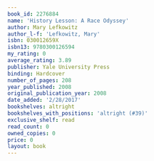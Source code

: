 ```yaml
---
book_id: 2276884
name: 'History Lesson: A Race Odyssey'
author: Mary Lefkowitz
author_l-f: 'Lefkowitz, Mary'
isbn: 030012659X
isbn13: 9780300126594
my_rating: 0
average_rating: 3.89
publisher: Yale University Press
binding: Hardcover
number_of_pages: 208
year_published: 2008
original_publication_year: 2008
date_added: '2/28/2017'
bookshelves: altright
bookshelves_with_positions: 'altright (#39)'
exclusive_shelf: read
read_count: 0
owned_copies: 0
price: 0
layout: book
---
```

